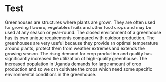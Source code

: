# Test
Greenhouses are structures where plants are grown. They are often used for growing flowers, vegetables fruits and other food crops and may be used at any season or year-round. The closed environment of a greenhouse has its own unique requirements compared with outdoor
production. The greenhouses are very useful because they provide an optimal temperature around plants, protect them from weather extremes and extends the growing season. The rising demand for crop production and quality has significantly increased the utilization of high-quality greenhouse. The increased population in Uganda demands for large amount of crop production and so we can cultivate the crops which need some specific environmental conditions in the greenhouse. 

